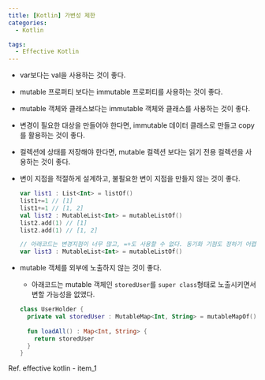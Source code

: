 ```yaml
---
title: [Kotlin] 가변성 제한
categories:
  - Kotlin

tags:
  - Effective Kotlin
---
```


- var보다는 val을 사용하는 것이 좋다.

- mutable 프로퍼티 보다는 immutable 프로퍼티를 사용하는 것이 좋다.

- mutable 객체와 클래스보다는 immutable 객체와 클래스를 사용하는 것이 좋다.

- 변경이 필요한 대상을 만들어야 한다면, immutable 데이터 클래스로 만들고 copy를 활용하는 것이 좋다.

- 컬렉션에 상태를 저장해야 한다면, mutable 컬렉션 보다는 읽기 전용 컬렉션을 사용하는 것이 좋다.

- 변이 지점을 적절하게 설계하고, 불필요한 변이 지점을 만들지 않는 것이 좋다.

  ```kotlin
  var list1 : List<Int> = listOf()
  list1+=1 // [1]
  list1+=1 // [1, 2]
  val list2 : MutableList<Int> = mutableListOf()
  list2.add(1) // [1]
  list2.add(1) // [1, 2]
  
  // 아래코드는 변경지점이 너무 많고, =+도 사용할 수 없다. 동기화 기점도 정하기 어렵다.
  var list3 : MutableList<Int> = mutableListOf()
  ```

  

- mutable 객체를 외부에 노출하지 않는 것이 좋다.

  - 아래코드는 mutable 객체인 `storedUser`를 `super class`형태로 노출시키면서 변할 가능성을 없앴다.

  ```kotlin
  class UserHolder {
    private val storedUser : MutableMap<Int, String> = mutableMapOf()
    
    fun loadAll() : Map<Int, String> {
      return storedUser
    }
  }
  ```

  

Ref. effective kotlin - item_1